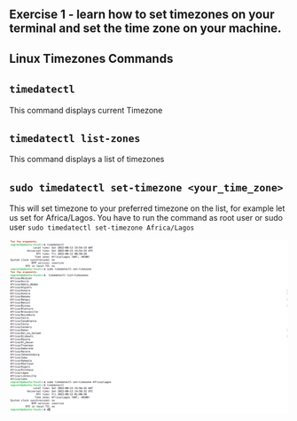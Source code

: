 ## Exercise 1 - learn how to set timezones on your terminal and set the time zone on your machine. 


## Linux Timezones Commands <a id="timezones"></a>


## `timedatectl`

This command displays current Timezone



## `timedatectl list-zones`

This command displays a list of timezones 


## `sudo timedatectl set-timezone <your_time_zone>`

 This will set timezone to your preferred timezone on the list, for example let us set for Africa/Lagos.  You have to run the command as root user or sudo user
`sudo timedatectl set-timezone Africa/Lagos`


![](../screenshots/timezones.png)

